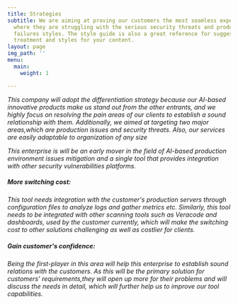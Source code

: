 ```yaml
---
title: Strategies
subtitle: We are aiming at proving our customers the most seamless experience in areas
  where they are struggling with the serious security threats and production environment
  failures styles. The style guide is also a great reference for suggested typographic
  treatment and styles for your content.
layout: page
img_path: ''
menu:
  main:
    weight: 1

---
```

_This company will adopt the differentiation strategy because our AI-based innovative products make us stand out from the other entrants, and we highly  focus on resolving the pain areas of our clients to establish a sound relationship with them. Additionally, we aimed at targeting two major areas,which are production issues and security threats. Also, our services are easily adaptable to organization of any size_ 

_This enterprise is will be an early mover in the field of AI-based production environment issues mitigation and a single tool that provides integration with other security vulnerabilities platforms._

##### _More switching cost:_ 

_This tool needs integration with the customer's production servers through configuration files to analyze logs and gather metrics etc. Similarly, this tool needs to be integrated with other scanning tools such as Veracode and dashboards, used by the customer currently, which will make the switching cost to other solutions challenging as well as costlier for clients._

##### _Gain customer's confidence:_ 

_Being the first-player in this area will help this enterprise to establish sound relations with the customers. As this will be the primary solution for customers' requirements,they will open up more for their problems and will discuss the needs in detail, which will further help us to improve our tool capabilities._